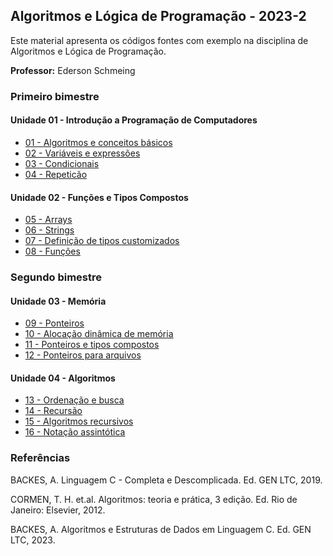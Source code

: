 ## Algoritmos e Lógica de Programação - 2023-2
Este material apresenta os códigos fontes com exemplo na disciplina de Algoritmos e Lógica de Programação.

**Professor:** Ederson Schmeing

### Primeiro bimestre
#### Unidade 01 - Introdução a Programação de Computadores

 - [01 - Algoritmos e conceitos básicos](https://github.com/edersonschmeing/algoritmos-e-logica-de-programacao-2023-2/tree/main/01-algoritmos-e-conceitos-basicos)
 - [02 - Variáveis e expressões](https://github.com/edersonschmeing/algoritmos-e-logica-de-programacao-2023-2/tree/main/02-variaveis-e-expressoes)
 - [03 - Condicionais](https://github.com/edersonschmeing/algoritmos-e-logica-de-programacao-2023-2/tree/main/03-condicionais)
 - [04 - Repeticão ](https://github.com/edersonschmeing/algoritmos-e-logica-de-programacao-2023-2/tree/main/04-repeticao)

#### Unidade 02 - Funções e Tipos Compostos

 - [05 - Arrays ](https://github.com/edersonschmeing/algoritmos-e-logica-de-programacao-2023-2/tree/main/05-arrays)
 - [06 - Strings](https://github.com/edersonschmeing/algoritmos-e-logica-de-programacao-2023-2/tree/main/06-strings)
 - [07 - Definição de tipos customizados](https://github.com/edersonschmeing/algoritmos-e-logica-de-programacao-2023-2/tree/main/07-definicao-de-tipos-customizados)
 - [08 - Funções](https://github.com/edersonschmeing/algoritmos-e-logica-de-programacao-2023-2/tree/main/08-funcoes)

### Segundo bimestre
#### Unidade 03 - Memória

 - [09 - Ponteiros](https://github.com/edersonschmeing/algoritmos-e-logica-de-programacao-2023-2/tree/main/09-ponteiros)
 - [10 - Alocação dinâmica de memória](https://github.com/edersonschmeing/algoritmos-e-logica-de-programacao-2023-2/tree/main/10-alocacao-dinamica-de-memoria)
 - [11 - Ponteiros e tipos compostos](https://github.com/edersonschmeing/algoritmos-e-logica-de-programacao-2023-2/tree/main/11-ponteiros-e-tipos-compostos/)
 - [12 - Ponteiros para arquivos](https://github.com/edersonschmeing/algoritmos-e-logica-de-programacao-2023-2/tree/main/12-ponteiros-para-arquivos)

#### Unidade 04 - Algoritmos

 - [13 - Ordenação e busca ](https://github.com/edersonschmeing/algoritmos-e-logica-de-programacao-2023-2/tree/main/13-ordenacao-e-busca)
 - [14 - Recursão](https://github.com/edersonschmeing/algoritmos-e-logica-de-programacao-2023-2/tree/main/14-recursao)
 - [15 - Algoritmos recursivos](https://github.com/edersonschmeing/algoritmos-e-logica-de-programacao-2023-2/tree/main/15-algoritmos-recursivos)
 - [16 - Notação assintótica](https://github.com/edersonschmeing/algoritmos-e-logica-de-programacao-2023-2/tree/main/16-notacao-assintotica)


### Referências 

BACKES, A. Linguagem C - Completa e Descomplicada. Ed. GEN LTC, 2019.

CORMEN, T. H. et.al. Algoritmos: teoria e prática, 3 edição. Ed. Rio de Janeiro: Elsevier, 2012.

BACKES, A. Algoritmos e Estruturas de Dados em Linguagem C. Ed. GEN LTC, 2023.

<!--
FORBELLONE, A. L. V.; EBERSPACHER, H. F. Lógica de programação: a construção de algoritmos e estruturas de dados
com aplicações em Python. Ed. Pearson GrupoA, 2022.

MENEZES, C. N. N. Introdução à Programação com Python: Algoritmos e Lógica de Programação Para Iniciantes, 3 edição.
Ed. Novatec, 2019.

C Programming Language.
https://devdocs.io/c/.

Python Programming Language.
https://www.python.org/

Rust Programming Language.
https://www.rust-lang.org/

C Tutorial. W3Schools.
https://www.w3schools.com/c/index.php

Python Tutorial. W3Schools.
https://www.w3schools.com/python/default.asp
-->
